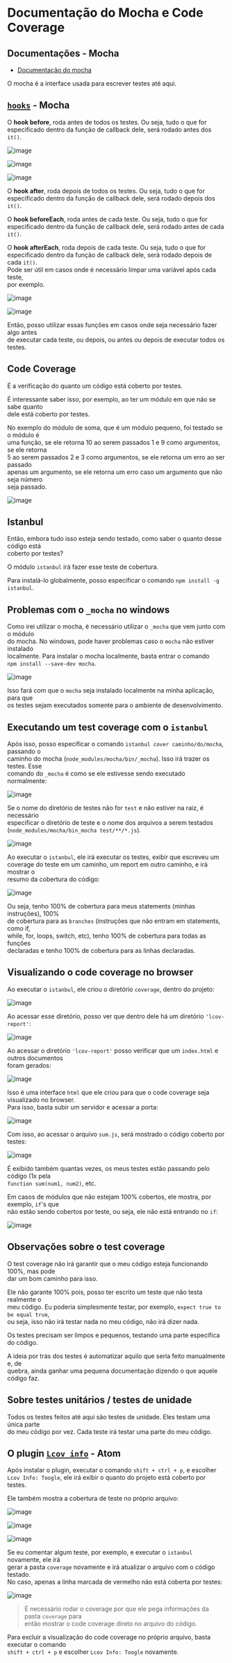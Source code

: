 # Documentação do Mocha e Code Coverage

## Documentações - Mocha 
- [Documentação do mocha](https://mochajs.org/)

O mocha é a interface usada para escrever testes até aqui.  

## [`hooks`](https://mochajs.org/#hooks) - Mocha 
O **hook before**, roda antes de todos os testes. Ou seja, tudo o que for  
especificado dentro da função de callback dele, será rodado antes dos `it()`.  

![image](https://user-images.githubusercontent.com/29297788/33521099-62b6eb6c-d7af-11e7-81a7-353e814ad303.png)

![image](https://user-images.githubusercontent.com/29297788/33521127-3c423d78-d7b0-11e7-94b7-3381e35acea8.png)

![image](https://user-images.githubusercontent.com/29297788/33521129-52fcfd6e-d7b0-11e7-9b29-82c4369fca14.png)

O **hook after**, roda depois de todos os testes. Ou seja, tudo o que for  
especificado dentro da função de callback dele, será rodado depois dos `it()`.  

O **hook beforeEach**, roda antes de cada teste. Ou seja, tudo o que for  
especificado dentro da função de callback dele, será rodado antes de cada `it()`.  

O **hook afterEach**, roda depois de cada teste. Ou seja, tudo o que for  
especificado dentro da função de callback dele, será rodado depois de cada `it()`.  
Pode ser útil em casos onde é necessário limpar uma variável após cada teste,  
por exemplo. 

![image](https://user-images.githubusercontent.com/29297788/33521136-8aea7260-d7b0-11e7-919c-7f1e1fa73f23.png)

![image](https://user-images.githubusercontent.com/29297788/33521137-901460ac-d7b0-11e7-92ad-cfcc018151c8.png)

Então, posso utilizar essas funções em casos onde seja necessário fazer algo antes  
de executar cada teste, ou depois, ou antes ou depois de executar todos os testes. 

## Code Coverage 
É a verificação do quanto um código está coberto por testes.  

É interessante saber isso, por exemplo, ao ter um módulo em que não se sabe quanto  
dele está coberto por testes.  

No exemplo do módulo de soma, que é um módulo pequeno, foi testado se o módulo é  
uma função, se ele retorna 10 ao serem passados 1 e 9 como argumentos, se ele retorna  
5 ao serem passados 2 e 3 como argumentos, se ele retorna um erro ao ser passado  
apenas um argumento, se ele retorna um erro caso um argumento que não seja número  
seja passado.  

![image](https://user-images.githubusercontent.com/29297788/33521160-7ee04048-d7b1-11e7-9259-27e7fbc769a6.png)

## Istanbul
Então, embora tudo isso esteja sendo testado, como saber o quanto desse código está  
coberto por testes? 

O módulo `istanbul` irá fazer esse teste de cobertura.  

Para instalá-lo globalmente, posso especificar o comando `npm install -g istanbul`.  

## Problemas com o `_mocha` no windows 
Como irei utilizar o mocha, é necessário utilizar o `_mocha` que vem junto com o módulo  
do mocha. No windows, pode haver problemas caso o `mocha` não estiver instalado  
localmente. Para instalar o mocha localmente, basta entrar o comando  
`npm install --save-dev mocha`.  

![image](https://user-images.githubusercontent.com/29297788/33526532-272c8a68-d82a-11e7-82c2-b846c003051b.png)

Isso fará com que o `mocha` seja instalado localmente na minha aplicação, para que  
os testes sejam executados somente para o ambiente de desenvolvimento.   

## Executando um test coverage com o `istanbul`
Após isso, posso especificar o comando `istanbul cover caminho/do/mocha`, passando o  
caminho do mocha (`node_modules/mocha/bin/_mocha`). Isso irá trazer os testes. Esse  
comando do `_mocha` é como se ele estivesse sendo executado normalmente:  

![image](https://user-images.githubusercontent.com/29297788/33526618-189ec96a-d82b-11e7-8834-d1902a49c091.png)

Se o nome do diretório de testes não for `test` e não estiver na raiz, é necessário  
especificar o diretório de teste e o nome dos arquivos a serem testados  
(`node_modules/mocha/bin_mocha test/**/*.js`).  

![image](https://user-images.githubusercontent.com/29297788/33526647-67f3b804-d82b-11e7-8af5-abf63e46c859.png)

Ao executar o `istanbul`, ele irá executar os testes, exibir que escreveu um  
coverage do teste em um caminho, um report em outro caminho, e irá mostrar o  
resumo da cobertura do código:  

![image](https://user-images.githubusercontent.com/29297788/33526668-ae923bd2-d82b-11e7-9e4b-f5bfe6ee3084.png)

Ou seja, tenho 100% de cobertura para meus statements (minhas instruções), 100%  
de cobertura para as `branches` (instruções que não entram em statements, como if,  
while, for, loops, switch, etc), tenho 100% de cobertura para todas as funções  
declaradas e tenho 100% de cobertura para as linhas declaradas.  

## Visualizando o code coverage no browser 

Ao executar o `istanbul`, ele criou o diretório `coverage`, dentro do projeto:  

![image](https://user-images.githubusercontent.com/29297788/33526720-5fa6f0c0-d82c-11e7-8d01-17d5802cd853.png)

Ao acessar esse diretório, posso ver que dentro dele há um diretório `'lcov-report'`:  

![image](https://user-images.githubusercontent.com/29297788/33526741-a140da5a-d82c-11e7-8b9d-f59e4303f536.png)

Ao acessar o diretório `'lcov-report'` posso verificar que um `index.html` e outros documentos  
foram gerados:  

![image](https://user-images.githubusercontent.com/29297788/33526750-b9ebb37c-d82c-11e7-94d0-d4a39336b1ce.png)

Isso é uma interface `html` que ele criou para que o code coverage seja visualizado no browser.  
Para isso, basta subir um servidor e acessar a porta:  

![image](https://user-images.githubusercontent.com/29297788/33526778-12132d0a-d82d-11e7-9e0b-ff4b249d7102.png)

Com isso, ao acessar o arquivo `sum.js`, será mostrado o código coberto por testes:  

![image](https://user-images.githubusercontent.com/29297788/33526788-391bb1ba-d82d-11e7-9fec-d3a2af3fac4a.png)

É exibido também quantas vezes, os meus testes estão passando pelo código (1x pela  
`function sum(num1, num2)`, etc.  

Em casos de módulos que não estejam 100% cobertos, ele mostra, por exemplo, `if`'s que  
não estão sendo cobertos por teste, ou seja, ele não está entrando no `if`:  

![image](https://user-images.githubusercontent.com/29297788/33526845-e81acc78-d82d-11e7-8e4b-24ac7ab0b414.png)

## Observações sobre o test coverage 
O test coverage não irá garantir que o meu código esteja funcionando 100%, mas pode  
dar um bom caminho para isso.  

Ele não garante 100% pois, posso ter escrito um teste que não testa realmente o  
meu código. Eu poderia simplesmente testar, por exemplo, `expect true to be equal true`,  
ou seja, isso não irá testar nada no meu código, não irá dizer nada.  

Os testes precisam ser limpos e pequenos, testando uma parte específica do código.  

A ideia por trás dos testes é automatizar aquilo que seria feito manualmente e, de  
quebra, ainda ganhar uma pequena documentação dizendo o que aquele código faz.  

## Sobre testes unitários / testes de unidade  
Todos os testes feitos até aqui são testes de unidade. Eles testam uma única parte  
do meu código por vez. Cada teste irá testar uma parte do meu código.  

## O plugin [`Lcov info`](https://atom.io/packages/lcov-info) - Atom 
Após instalar o plugin, executar o comando `shift + ctrl + p`, e escolher  
`Lcov Info: Toogle`, ele irá exibir o quanto do projeto está coberto por testes.  

Ele também mostra a cobertura de teste no próprio arquivo:  

![image](https://user-images.githubusercontent.com/29297788/33526995-4bd473d4-d830-11e7-898a-8e4fdfb3cadf.png)

![image](https://user-images.githubusercontent.com/29297788/33527003-63d268f6-d830-11e7-9691-cf7502d808ca.png)

![image](https://user-images.githubusercontent.com/29297788/33527010-779640e2-d830-11e7-85f3-74cd03182cc5.png)

Se eu comentar algum teste, por exemplo, e executar o `istanbul` novamente, ele irá  
gerar a pasta `coverage` novamente e irá atualizar o arquivo com o código testado.  
No caso, apenas a linha marcada de vermelho não está coberta por testes:  

![image](https://user-images.githubusercontent.com/29297788/33527038-c5d63460-d830-11e7-964d-a2157deb4627.png)

> É necessário rodar o coverage por que ele pega informações da pasta `coverage` para  
então mostrar o code coverage direto no arquivo do código.  

Para excluir a visualização do code coverage no próprio arquivo, basta executar o comando  
`shift + ctrl + p` e escolher `Lcov Info: Toogle` novamente.  
